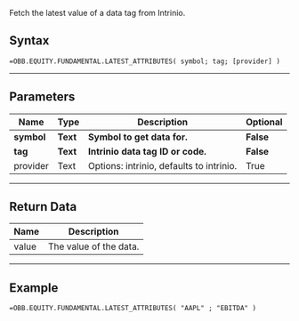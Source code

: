 <!-- markdownlint-disable MD041 -->

Fetch the latest value of a data tag from Intrinio.

## Syntax

```excel wordwrap
=OBB.EQUITY.FUNDAMENTAL.LATEST_ATTRIBUTES( symbol; tag; [provider] )
```

---

## Parameters

| Name | Type | Description | Optional |
| ---- | ---- | ----------- | -------- |
| **symbol** | **Text** | **Symbol to get data for.** | **False** |
| **tag** | **Text** | **Intrinio data tag ID or code.** | **False** |
| provider | Text | Options: intrinio, defaults to intrinio. | True |

---

## Return Data

| Name | Description |
| ---- | ----------- |
| value | The value of the data.  |
---

## Example

```excel wordwrap
=OBB.EQUITY.FUNDAMENTAL.LATEST_ATTRIBUTES( "AAPL" ; "EBITDA" )
```

